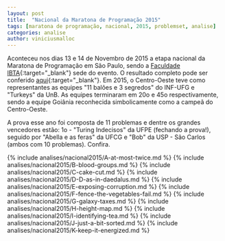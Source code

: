 ```yaml
---
layout: post
title:  "Nacional da Maratona de Programação 2015"
tags: [maratona de programação, nacional, 2015, problemset, analise]
categories: analise
author: viniciusmalloc
---
```


Aconteceu nos dias 13 e 14 de Novembro de 2015 a etapa nacional da Maratona de Programação
em São Paulo, sendo a [Faculdade IBTA][ibta-link]{:target="_blank"} sede do evento.
O resultado completo pode ser conferido [aqui][resultados-nacional-2015]{:target="_blank"}.
Em 2015, o Centro-Oeste teve como representantes as equipes "11 balões e 3 segredos" do
INF-UFG e "Turkeys" da UnB. As equipes terminaram em 20o e 45o respectivamente, sendo a
equipe Goiânia reconhecida simbolicamente como a campeã do Centro-Oeste.

A prova esse ano foi composta de 11 problemas e dentre os grandes vencedores estão:
1o - "Turing Indecisos" da UFPE (fechando a prova!), seguido por "Abella e as feras"
da UFCG e "Bob" da USP - São Carlos (ambos com 10 problemas). Confira.

{% include analises/nacional2015/A-at-most-twice.md %}
{% include analises/nacional2015/B-blood-groups.md %}
{% include analises/nacional2015/C-cake-cut.md %}
{% include analises/nacional2015/D-D-as-in-daedalus.md %}
{% include analises/nacional2015/E-exposing-corruption.md %}
{% include analises/nacional2015/F-fence-the-vegetables-fail.md %}
{% include analises/nacional2015/G-galaxy-taxes.md %}
{% include analises/nacional2015/H-height-map.md %}
{% include analises/nacional2015/I-identifying-tea.md %}
{% include analises/nacional2015/J-just-a-bit-sorted.md %}
{% include analises/nacional2015/K-keep-it-energized.md %}

[resultados-nacional-2015]:	http://maratona.ime.usp.br/hist/2015/index.html
[ibta-link]: http://www.ibta.edu.br/

